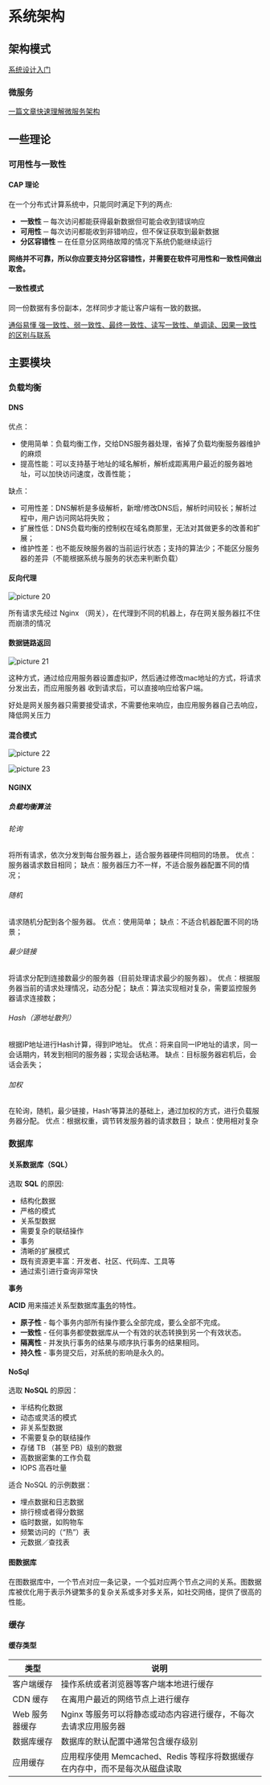 # 系统架构

## 架构模式

[系统设计入门](https://github.com/donnemartin/system-design-primer/blob/master/README-zh-Hans.md)

### 微服务

[一篇文章快速理解微服务架构](http://dockone.io/article/3687)

## 一些理论

### 可用性与一致性

#### CAP 理论

在一个分布式计算系统中，只能同时满足下列的两点:

- **一致性** ─ 每次访问都能获得最新数据但可能会收到错误响应
- **可用性** ─ 每次访问都能收到非错响应，但不保证获取到最新数据
- **分区容错性** ─ 在任意分区网络故障的情况下系统仍能继续运行

**网络并不可靠，所以你应要支持分区容错性，并需要在软件可用性和一致性间做出取舍。**

#### 一致性模式

同一份数据有多份副本，怎样同步才能让客户端有一致的数据。

[通俗易懂 强一致性、弱一致性、最终一致性、读写一致性、单调读、因果一致性 的区别与联系](https://zhuanlan.zhihu.com/p/67949045)

## 主要模块

### 负载均衡

#### DNS

优点：

- 使用简单：负载均衡工作，交给DNS服务器处理，省掉了负载均衡服务器维护的麻烦
- 提高性能：可以支持基于地址的域名解析，解析成距离用户最近的服务器地址，可以加快访问速度，改善性能；

缺点：

- 可用性差：DNS解析是多级解析，新增/修改DNS后，解析时间较长；解析过程中，用户访问网站将失败；
- 扩展性低：DNS负载均衡的控制权在域名商那里，无法对其做更多的改善和扩展；
- 维护性差：也不能反映服务器的当前运行状态；支持的算法少；不能区分服务器的差异（不能根据系统与服务的状态来判断负载）

#### 反向代理

![picture 20](http://qiniu.houserqu.com/c4eee172d49f9efaf78f587713075fcb2f29a48354d1ef65445aa0894c58b015.png)  

所有请求先经过 Nginx （网关），在代理到不同的机器上，存在网关服务器扛不住而崩溃的情况

#### 数据链路返回

![picture 21](http://qiniu.houserqu.com/b522aa377d1d5e2579a90e87fff355d5194b20e7675586b2db20852222d4deec.png)  

这种方式，通过给应用服务器设置虚拟IP，然后通过修改mac地址的方式，将请求分发出去，而应用服务器 收到请求后，可以直接响应给客户端。

好处是网关服务器只需要接受请求，不需要他来响应，由应用服务器自己去响应，降低网关压力

#### 混合模式

![picture 22](http://qiniu.houserqu.com/0b7c9faf764b3dc06547803ee246fb48b0576434d883e1f585fc29ac328bac01.png)  

![picture 23](http://qiniu.houserqu.com/ef8a6760a341b9dd9bbb7783eaa9699cd23c1040b0ed781f52cdb51fc7a425c6.png)  

#### NGINX

##### 负载均衡算法

###### 轮询

将所有请求，依次分发到每台服务器上，适合服务器硬件同相同的场景。
优点：服务器请求数目相同；
缺点：服务器压力不一样，不适合服务器配置不同的情况；

###### 随机

请求随机分配到各个服务器。
优点：使用简单；
缺点：不适合机器配置不同的场景；

###### 最少链接

将请求分配到连接数最少的服务器（目前处理请求最少的服务器）。
优点：根据服务器当前的请求处理情况，动态分配；
缺点：算法实现相对复杂，需要监控服务器请求连接数；

###### Hash（源地址散列）

根据IP地址进行Hash计算，得到IP地址。
优点：将来自同一IP地址的请求，同一会话期内，转发到相同的服务器；实现会话粘滞。
缺点：目标服务器宕机后，会话会丢失；

###### 加权

在轮询，随机，最少链接，Hash’等算法的基础上，通过加权的方式，进行负载服务器分配。
优点：根据权重，调节转发服务器的请求数目；
缺点：使用相对复杂

### 数据库

#### 关系数据库（SQL）

选取 **SQL** 的原因:

- 结构化数据
- 严格的模式
- 关系型数据
- 需要复杂的联结操作
- 事务
- 清晰的扩展模式
- 既有资源更丰富：开发者、社区、代码库、工具等
- 通过索引进行查询非常快

**事务**

**ACID** 用来描述关系型数据库[事务](https://en.wikipedia.org/wiki/Database_transaction)的特性。

- **原子性** - 每个事务内部所有操作要么全部完成，要么全部不完成。
- **一致性** - 任何事务都使数据库从一个有效的状态转换到另一个有效状态。
- **隔离性** - 并发执行事务的结果与顺序执行事务的结果相同。
- **持久性** - 事务提交后，对系统的影响是永久的。

#### NoSql

选取 **NoSQL** 的原因：

- 半结构化数据
- 动态或灵活的模式
- 非关系型数据
- 不需要复杂的联结操作
- 存储 TB （甚至 PB）级别的数据
- 高数据密集的工作负载
- IOPS 高吞吐量

适合 NoSQL 的示例数据：

- 埋点数据和日志数据
- 排行榜或者得分数据
- 临时数据，如购物车
- 频繁访问的（“热”）表
- 元数据／查找表

#### 图数据库

在图数据库中，一个节点对应一条记录，一个弧对应两个节点之间的关系。图数据库被优化用于表示外键繁多的复杂关系或多对多关系，如社交网络，提供了很高的性能。

### 缓存

#### 缓存类型

| 类型           | 说明                                                         |
| -------------- | ------------------------------------------------------------ |
| 客户端缓存     | 操作系统或者浏览器等客户端本地进行缓存                       |
| CDN 缓存       | 在离用户最近的网络节点上进行缓存                             |
| Web 服务器缓存 | Nginx 等服务可以将静态或动态内容进行缓存，不每次去请求应用服务器 |
| 数据库缓存     | 数据库的默认配置中通常包含缓存级别                           |
| 应用缓存       | 应用程序使用 Memcached、Redis 等程序将数据缓存在内存中，而不是每次从磁盘读取 |

